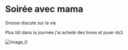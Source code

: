 # Soirée avec mama
Grosse discute sur la vie 

Plus tôt dans la journée j'ai acheté des livres et jouer ds3

![image_0](images/image_144.jpg)